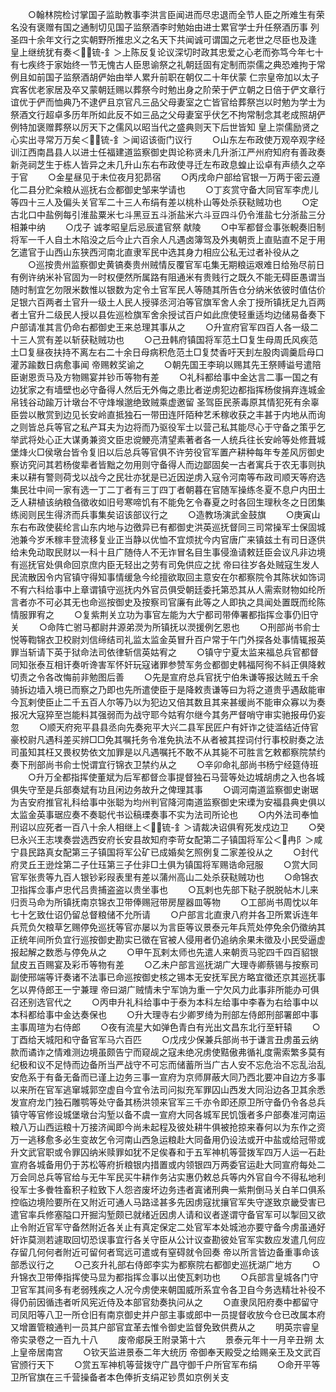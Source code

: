 <!-- { "loadSidebar": true } -->
　　○翰林院检讨掌国子监助教事李洪言臣闻进而尽忠退而全节人臣之所难生有荣名没有褒赠有国之通制切见国子监祭酒李时勉始由进士累官学士升任祭酒历事  列圣四十余年文行之实朝野所推忠义之名天下共闻诚可谓国之元老世之尽臣也及逢  皇上继统犹有奏＜锍-釒＞上陈反复论议深切时政其忠爱之心老而弥笃今年七十有七疾终于家始终一节无愧古人臣思谕祭之礼朝廷固有定制而崇儒之典恐难拘于常例且如前国子监祭酒胡俨始由举人累升前职在朝仅二十年伏蒙  仁宗皇帝加以太子宾客优老家居及卒又蒙朝廷赐以葬祭今时勉出身之阶荣于俨立朝之日倍于俨文章行谊优于俨而恤典乃不逮俨且京官凡三品父母妻室之亡皆官给葬祭岂以时勉为学士为祭酒文行超卓多历年所如此反不如三品之父母妻室乎伏乞不拘常制念其老成照胡俨例特加褒赠葬祭以厉天下之儒风以昭当代之盛典则天下后世皆知  皇上崇儒励贤之心实出寻常万万矣＜锍-釒＞闻诏该衙门议行
　　○山东左布政使万观卒观字经训江西南昌县人以进士任福建道监察御史舆论称贤未几升浙江严州府知府有善政奏新尧祠芝生于栋人皆异之未几升山东右布政使寻迁左布政息蝗止讼卓有声绩久之卒于官
　　○金星昼见于未位夜月犯昴宿
　　○丙戌命户部给官银一万两于密云遵化二县分贮籴粮从巡抚右佥都御史邹来学请也
　　○丁亥赏守备大同官军李虎儿等四十三人及偏头关官军二十三人布绢有差以桃朴山等处杀获鞑贼功也
　　○定古北口中盐例每引淮盐粟米七斗黑豆五斗浙盐米六斗豆四斗仍令淮盐七分浙盐三分相兼中纳
　　○戊子  诚孝昭皇后忌辰遣官祭  献陵
　　○中军都督佥事张輗奏旧制将军一千人自土木陷没之后今止六百余人凡遇卤簿驾及外夷朝贡上直贴直不足于用乞遣官于山西山东狭西河南北直隶军民中选其身力相应公私无过者补役从之
　　○巡按贵州监察御史黄镐奏贵州贼情反覆官军屯集无期粮运艰难日给殆尽前日有例许纳米补官固为一时权便然所属路有阻通米有贵贱行之既久不能无碍臣愚谓当随时制宜乞勿限米数惟以银数为定令土官军民人等随其所告仓分纳米依彼时值估价足银六百两者土官升一级土人民人授驿丞河泊等官旗军舍人余丁授所镇抚足九百两者土官升二级民人授以县佐巡检旗军舍余授试百户如此庶使轻重适均边储易备奏下户部请准其言仍命右都御史王来总理其事从之
　　○升宣府官军四百人各一级二十三人赏有差以斩获鞑贼功也
　　○己丑韩府镇国将军范土□复生母周氏风疾范土□复昼夜扶持不离左右二十余日母病积危范土□复焚香吁天刲左股肉调羹启母口灌苏踰数日病愈事闻  帝赐敕奖谕之
　　○朝先国王李珦以赐其先王祭赙谥号遣陪臣谢恩贡马及方物赐宴并钞币等物有差
　　○礼科都给事中金达言二事一国之有边犹家之有墙壁也必守备得人然后无外侮之患比者逆虏犯边都指挥杨俊捐弃连城金帛钱谷动踰万计墩台不守烽堠邈绝致贼乘虚邀留  圣驾臣民荼毒原其情犯死有余辜臣尝以散赏到边见长安岭直抵独石一带田连阡陌种艺禾稼收获之丰甚于内地从而询之则皆总兵等官之私产耳夫为边将而乃驱役军士以营己私其能尽心于守备之策乎乞举武将处心正大谋勇兼资文臣忠谠鲠亮清望素著者各一人统兵往长安岭等处修葺城堡烽火□侯墩台皆令复旧以后总兵等官俱不许劳役官军置产耕种每年专差风厉御史察访究问其若杨俊辈者皆黜之勿用则守备得人而边鄙固矣一古者寓兵于农无事则执耒以耕有警则荷戈以战今之民壮亦犹是已近因逆虏入寇令河南等布政司顺天等府选集民壮中间一家有选一丁二丁者有三丁四丁者朝暮在官随军操练冬夏不息户内田土乏人耕植该纳粮刍徵收如旧号寒啼饥有不能免乞令春夏之时各回生理秋冬之日团集练阅则民生得济而兵事集矣诏该部议行之
　　○造教场演武金鼓旗
　　○庚寅山东右布政使裴纶言山东内地与边徼异已有都御史洪英巡抚督同三司常操军士保固城池兼今岁禾稼丰登流移复业正当静以优恤不宜烦扰今内官唐广来镇兹土有司日逐供给未免动取民财以一科十且广随侍人不无诈冒名目生事侵渔请敕廷臣会议凡非边境有巡抚官处俱命回京庶内臣无轻出之劳有司免供应之扰  帝曰往岁各处贼寇生发人民流散因令内官镇守得知事情缓急今纶擅欲取回主意安在尔都察院令其陈状如饰词不宥六科给事中上章谓镇守巡抚内外官员俱受朝廷委托第恐其从人需索财物如纶所言者亦不可必其无也命巡按御史及按察司官廉有此等之人即执之具闻处置既而纶陈情服罪宥之
　　○复紫荆关立功为事官左能为大宁都司带俸署都指挥佥事仍旧守关
　　○命阵亡驸马都尉井源弟濙为所镇抚以濙援例乞恩也
　　○刑部尚书俞士悦等鞫锦衣卫校尉刘信缔结司礼监太监金英冒升百户常于午门外探各处事情辄报英罪当斩请下英于狱命法司依律斩信英姑宥之
　　○镇守宁夏太监来福总兵官都督同知张泰互相讦奏听谗害军怀奸玩寇诸罪参赞军务佥都御史韩福阿徇不紏正俱降敕切责之令各改悔前非勉图后善
　　○先是宣府总兵官抚宁伯朱谦等报达贼五千余骑拆边墙入境已而察之乃即也先所遣使臣于是降敕责谦等曰为将之道贵乎遇敌能审今瓦剌使臣止二千五百人尔等乃以为犯边又倍其数且其来甚缓尚不能审众寡以为奏报况大寇猝至岂能料其强弱而为战守耶今姑宥尔继今其务严督哨守审实驰报毋仍妄忽
　　○顺天府宛平县县丞向先奏宛平大兴二县军民匠户有奸诈之徒滥结近侍官豪校尉凡遇科差买辨□□免其嘱托务令准免执法不从者被其捏词付行事校尉奏之法司虽知其枉又畏权势依文加罪是以凡遇嘱托不敢不从其毙不可胜言乞敕都察院禁约奏下刑部尚书俞士悦谓宜行锦衣卫禁约从之
　　○辛卯命礼部尚书杨宁经筵侍班
　　○升万全都指挥使董斌为后军都督佥事提督独石马营等处边城胡虏之入也各城俱失守至是兵部奏斌有功且闲边务故升之俾理其事
　　○调河南道监察御史谢琚为吉安府推官礼科给事中张聪为均州判官降河南道监察御史宋瑮为安福县典史俱以太监金英事琚应奏不奏聪代书讼稿瑮奏事不实为法司所论也
　　○内外法司奉恤刑诏以应死者一百八十余人相继上＜锍-釒＞请裁决诏俱宥死发戍边卫
　　○癸巳永兴王志墣奏尝选西安府长安县故知府李苛女配第二子镇国将军公＜冉阝＞咸宁县民路真女配第三子镇国将军公矿已成婚矣乞照例复二家差役从之
　　○封代府灵丘王逊烇第二子仕珏第三子仕非□土俱为镇国将军赐诰命冠服
　　○赏大同官军张贵等九百人银钞彩叚表里有差以蒲州高山二处杀获鞑贼功也
　　○命锦衣卫指挥佥事卢忠代吕贵捕盗盗以贵坐事也
　　○瓦剌也先部下鞑子脱脱帖木儿来归贡马命为所镇抚南京锦衣卫带俸赐冠带房屋器皿等物
　　○工部尚书周忱以年七十乞致仕诏仍留总督粮储不允所请
　　○户部言北直隶八府并各卫所累诉连年兵荒负欠粮草乞赐停免巡抚等官亦屡以为言臣等议景泰元年兵荒处停免余仍徵纳其正统年间所负宜行巡按御史勘实已徵在官被人侵用者仍追纳余果未徵及小民受逼虚报起解之数悉与停免从之
　　○甲午瓦剌太师也先遣人来朝贡马驼四千四百貂银鼠皮五百赐宴及彩币等物有差
　　○乙未户部言巡抚湖广大理寺卿蔡锡与按察司副使邢端等讦奏诸不法事已命巡按御史核之锡本无安抚军民方略宜徵还京其巡抚事乞以畀侍郎王一宁兼理  帝曰湖广贼情未宁军饷为重一宁欠风力此事非所能办可俱召还别选官代之
　　○丙申升礼科给事中于泰为本科左给事中李春为右给事中以本科都给事中金达奏保也
　　○升大理寺右少卿罗绮为刑部左侍郎刑部署郎中事主事周瑄为右侍郎
　　○夜有流星大如弹色青白有光出文昌东北行至轩辕
　　○丁酉给天城阳和守备官军马六百匹
　　○戊戌少保兼兵部尚书于谦言丑虏虽云纳款而谲诈之情难测边境虽颇告宁而窥觇之寇未绝况虏使黠傲弗循礼度需索繁多莫有纪极和议不足恃而边备所当严战守不可忘而储蓄所当广古人安不忘危治不忘乱治乱安危系于有备无备而已谨上边务三事一宣府为京师屏蔽大同乃西北要冲自边方多事以来所在官军逃窜城郭空虚自今宜令法司问拟充军罪囚山西发大同沿边各卫其余悉发宣府龙门独石雕鹗等处守备其杨洪领来官军三千亦令即还原卫所守备仍令各总兵镇守等官修设城堡墩台沟堑以备不虞一宣府大同各城军民饥饿者多户部奏准河南运粮八万山西运粮十万接济闻即今尚未起程及彼处耕牛俱被抢掠来春何以为东作之资万一逃移愈多必生变故乞令河南山西急运粮赴大同备用仍设法或开中盐或给冠带或升文武官职或令罪囚纳米赎罪如犹不足俟春和于五军神机等营拨军四万人运一石赴宣府各城备用仍于苏松等府折粮银内措置或内领银四万两委官运赴大同宣府每处二万会同总兵等官给与无牛军民买牛耕作务沾实惠仍敕总兵等内外官自今不得私地利役军士多餋牲畜积子粒致下人怨咨废坏边务违者寘诸刑典一紫荆倒马关白羊口俱系控临边境险要所在又附近可通人马路迳甚多先因虏寇扰攘官军失守遂致京畿受害已遣官率兵修塞隘口开掘沟堑颇已就绪近因虏人请和议者遂谓守备官军可以掣回又欲止令附近官军守备然附近各关止有真定保定二处官军本处城池亦要守备今虏虽通好奸诈莫测若遽取回切恐误事宜行各关守臣从公计议查勘彼处官军实数应发遣几何应存留几何何者附近可留何者窎远可遣或有窒碍就令回奏  帝以所言皆边备重事命该部悉议行之
　　○己亥升礼部右侍郎李实为都察院右都御史巡抚湖广地方
　　○升锦衣卫带俸指挥使马显为都指挥佥事以出使瓦剌功也
　　○兵部言皇城各门守卫官军其间多有老弱残疾之人况今虏使来朝国威所系宜令各卫自今务选精壮补役不得仍前因循违者听风宪近侍及本部官劾奏执问从之
　　○直隶凤阳府奏中都留守司凤阳等八卫一所仓旧有南京御史并户部主事或郎中一员提督收放今仓已改属本府又增置管粮通判一员其户部官宜革去惟令御史监督免致供费从之
　　明英宗睿皇帝实录卷之一百九十八
　　废帝郕戾王附录第十六
　　景泰元年十一月辛丑朔  太上皇帝居南宫
　　○钦天监进景泰二年大统历  帝御奉天殿受之给赐亲王及文武百官颁行天下
　　○赏五军神机等营拨守广昌守御千户所官军布绢
　　○命开平等卫所官旗在三千营操备者本色俸折支绢疋钞贯如京例关支
